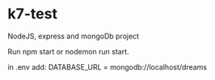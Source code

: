 # k7-test

NodeJS, express and mongoDb project

Run npm start or nodemon run start.

in .env add: DATABASE_URL = mongodb://localhost/dreams

